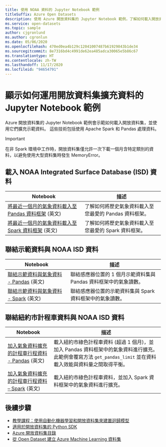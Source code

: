 ```yaml
---
title: 使用 NOAA 資料的 Jupyter Notebook 範例
titleSuffix: Azure Open Datasets
description: 使用 Azure 開放資料集的 Jupyter Notebook 範例，了解如何載入開放資料集，並使用它們擴充示範資料。 這些技術包括使用 Spark 和 Pandas 處理資料。
ms.service: open-datasets
ms.topic: sample
author: cjgronlund
ms.author: cgronlun
ms.date: 05/06/2020
ms.openlocfilehash: 470ed0ea4b129c12041007487b61929843b1de34
ms.sourcegitcommit: 8e7316bd4c4991de62ea485adca30065e5b86c67
ms.translationtype: HT
ms.contentlocale: zh-TW
ms.lasthandoff: 11/17/2020
ms.locfileid: "94654791"
---
```

# <a name="example-jupyter-notebooks-show-how-to-enrich-data-with-open-datasets"></a>顯示如何運用開放資料集擴充資料的 Jupyter Notebook 範例 
Azure 開放資料集的 Jupyter Notebook 範例會示範如何載入開放資料集，並使用它們擴充示範資料。 這些技術包括使用 Apache Spark 和 Pandas 處理資料。

>[!IMPORTANT]
>在非 Spark 環境中工作時，開放資料集僅允許一次下載一個月含特定類別的資料，以避免使用大型資料集時發生 MemoryError。

## <a name="load-noaa-integrated-surface-database-isd-data"></a>載入 NOAA Integrated Surface Database (ISD) 資料 
|Notebook        | 描述                                    |
|----------------|------------------------------------------------|
|[將最近一個月的氣象資料載入至 Pandas 資料框架](https://github.com/Azure/OpenDatasetsNotebooks/blob/master/tutorials/data-access/02-weather-to-pandas-dataframe.ipynb) \(英文\) | 了解如何將歷史氣象資料載入至您最愛的 Pandas 資料框架。 |
|[將最近一個月的氣象資料載入至 Spark 資料框架](https://github.com/Azure/OpenDatasetsNotebooks/blob/master/tutorials/data-access/01-weather-to-spark-dataframe.ipynb) \(英文\) | 了解如何將歷史氣象資料載入至您最愛的 Spark 資料框架。  |

## <a name="join-demo-data-with-noaa-isd-data"></a>聯結示範資料與 NOAA ISD 資料 
|Notebook        | 描述                                    |
|----------------|------------------------------------------------|
|[聯結示範資料與氣象資料 - Pandas](https://github.com/Azure/OpenDatasetsNotebooks/blob/master/tutorials/data-join/02-weather-join-in-pandas.ipynb) \(英文\) | 聯結感應器位置的 1 個月示範資料集與 Pandas 資料框架中的氣象讀數。  |
|[聯結示範資料與氣象資料 - Spark](https://github.com/Azure/OpenDatasetsNotebooks/blob/master/tutorials/data-join/01-weather-join-in-spark.ipynb) \(英文\) | 聯結感應器位置的示範資料集與 Spark 資料框架中的氣象讀數。 |

## <a name="join-nyc-taxi-data-with-noaa-isd-data"></a>聯結紐約市計程車資料與 NOAA ISD 資料 
|Notebook        | 描述                                    |
|----------------|------------------------------------------------|
|[加入氣象資料擴充的計程車行程資料 - Pandas](https://github.com/Azure/OpenDatasetsNotebooks/blob/master/tutorials/data-join/04-nyc-taxi-join-weather-in-pandas.ipynb) \(英文\) | 載入紐約市綠色計程車資料 (超過 1 個月)，並加入 Pandas 資料框架中的氣象資料進行擴充。 此範例會覆寫方法 `get_pandas_limit` 並在資料載入效能與資料量之間取得平衡。|
|[加入氣象資料擴充的計程車行程資料 – Spark](https://github.com/Azure/OpenDatasetsNotebooks/blob/master/tutorials/data-join/03-nyc-taxi-join-weather-in-spark.ipynb) \(英文\) | 載入紐約市綠色計程車資料，並加入 Spark 資料框架中的氣象資料進行擴充。  |

## <a name="next-steps"></a>後續步驟

* [教學課程：使用自動化機器學習和開放資料集來建置迴歸模型](../machine-learning/tutorial-auto-train-models.md?context=azure%252fopen-datasets%252fcontext%252fopen-datasets-context)
* [適用於開放資料集的 Python SDK](/python/api/azureml-opendatasets/azureml.opendatasets)
* [Azure 開放資料集目錄](https://azure.microsoft.com/services/open-datasets/catalog/)
* [從 Open Dataset 建立 Azure Machine Learning 資料集](how-to-create-azure-machine-learning-dataset-from-open-dataset.md)
